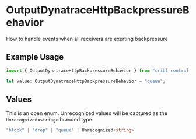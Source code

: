 # OutputDynatraceHttpBackpressureBehavior

How to handle events when all receivers are exerting backpressure

## Example Usage

```typescript
import { OutputDynatraceHttpBackpressureBehavior } from "cribl-control-plane/models/operations";

let value: OutputDynatraceHttpBackpressureBehavior = "queue";
```

## Values

This is an open enum. Unrecognized values will be captured as the `Unrecognized<string>` branded type.

```typescript
"block" | "drop" | "queue" | Unrecognized<string>
```